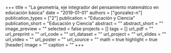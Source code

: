 +++
title = "La geometría, eje integrador del pensamiento matemático en educación básica"
date = "2019-01-01"
authors = ["gonzalez-n"]
publication_types = ["2"]
publication = "Educación y Ciencia"
publication_short = "Educación y Ciencia"
abstract = ""
abstract_short = ""
image_preview = ""
selected = false
projects = []
tags = []
url_pdf = ""
url_preprint = ""
url_code = ""
url_dataset = ""
url_project = ""
url_slides = ""
url_video = ""
url_poster = ""
url_source = ""
math = true
highlight = true
[header]
image = ""
caption = ""
+++
